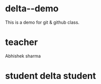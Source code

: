 # delta--demo
This is a demo for git &amp; github class.


# teacher 
Abhishek sharma

# student delta student